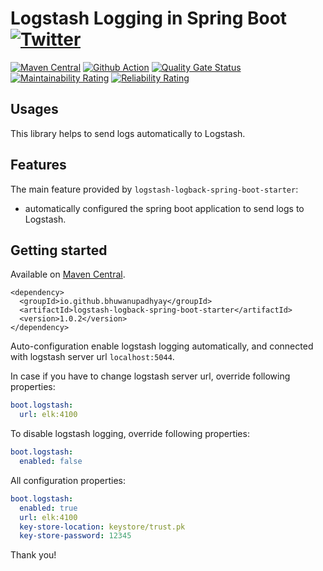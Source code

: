 # Logstash Logging in Spring Boot [![Twitter](https://img.shields.io/twitter/follow/IAmVuwan.svg?style=social&logo=twitter&label=Follow%20Me)](https://twitter.com/IAmVuwan)

[![Maven Central](https://img.shields.io/maven-central/v/io.github.bhuwanupadhyay/logstash-logback-spring-boot-starter)](https://repo1.maven.org/maven2/io/github/bhuwanupadhyay/logstash-logback-spring-boot-starter/)
[![Github Action](https://img.shields.io/github/workflow/status/BhuwanUpadhyay/logstash-logback-spring-boot-starter/Build)](https://github.com/BhuwanUpadhyay/logstash-logback-spring-boot-starter/actions?query=workflow%3ABuild)
[![Quality Gate Status](https://sonarcloud.io/api/project_badges/measure?project=BhuwanUpadhyay_logstash-logback-spring-boot-starter&metric=alert_status)](https://sonarcloud.io/dashboard?id=BhuwanUpadhyay_logstash-logback-spring-boot-starter)
[![Maintainability Rating](https://sonarcloud.io/api/project_badges/measure?project=BhuwanUpadhyay_logstash-logback-spring-boot-starter&metric=sqale_rating)](https://sonarcloud.io/dashboard?id=BhuwanUpadhyay_logstash-logback-spring-boot-starter)
[![Reliability Rating](https://sonarcloud.io/api/project_badges/measure?project=BhuwanUpadhyay_logstash-logback-spring-boot-starter&metric=reliability_rating)](https://sonarcloud.io/dashboard?id=BhuwanUpadhyay_logstash-logback-spring-boot-starter)

## Usages

This library helps to send logs automatically to Logstash.

## Features
The main feature provided by `logstash-logback-spring-boot-starter`: 
- automatically configured the spring boot application to send logs to Logstash.

## Getting started          

Available on [Maven Central](https://repo1.maven.org/maven2/io/github/bhuwanupadhyay/logstash-logback-spring-boot-starter/).

```
<dependency>
  <groupId>io.github.bhuwanupadhyay</groupId>
  <artifactId>logstash-logback-spring-boot-starter</artifactId>
  <version>1.0.2</version>
</dependency>
```

Auto-configuration enable logstash logging automatically, and connected with logstash server url `localhost:5044`.

In case if you have to change logstash server url, override following properties:

```yaml
boot.logstash:
  url: elk:4100
```

To disable logstash logging, override following properties:

```yaml
boot.logstash:
  enabled: false
```

All configuration properties:

```yaml
boot.logstash:
  enabled: true
  url: elk:4100
  key-store-location: keystore/trust.pk
  key-store-password: 12345  
``` 

Thank you!